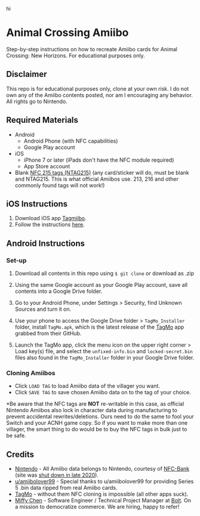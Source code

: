 hi
# Animal Crossing Amiibo

Step-by-step instructions on how to recreate Amiibo cards for Animal Crossing: New Horizons. For educational purposes only.

## Disclaimer

This repo is for educational purposes only, clone at your own risk. I do not own any of the Amiibo contents posted, nor am I encouraging any behavior. All rights go to Nintendo.

## Required Materials

- Android
  - Android Phone (with NFC capabilities)
  - Google Play account
- iOS
  - iPhone 7 or later (iPads don't have the NFC module required)
  - App Store account
- Blank [NFC 215 tags (NTAG215)](https://www.amazon.com/s?k=nfc+215&ref=nb_sb_noss_2) (any card/sticker will do, must be blank and NTAG215. This is what official Amiibos use. 213, 216 and other commonly found tags will not work!)

## iOS Instructions

1. Download iOS app [Tagmiibo](https://apps.apple.com/app/apple-store/id1578966288?pt=122926471&ct=github&mt=8).
2. Follow the instructions [here](https://amiibodoctor.com/2022/01/04/the-complete-guide-to-tagmiibo-for-iphone-amiibo-bin-files/).

## Android Instructions

### Set-up

1. Download all contents in this repo using `$ git clone` or download as .zip

2. Using the same Google account as your Google Play account, save all contents into a Google Drive folder.

3. Go to your Android Phone, under Settings > Security, find Unknown Sources and turn it on.

4. Use your phone to access the Google Drive folder > `TagMo_Installer` folder, install `TagMo.apk`, which is the latest release of the [TagMo](https://github.com/HiddenRamblings/TagMo/releases) app grabbed from their GitHub.

5. Launch the TagMo app, click the menu icon on the upper right corner > Load key(s) file, and select the `unfixed-info.bin` and `locked-secret.bin` files also found in the `TagMo_Installer` folder in your Google Drive folder.

### Cloning Amiibos

- Click `LOAD TAG` to load Amiibo data of the villager you want.
- Click `SAVE TAG` to save chosen Amiibo data on to the tag of your choice.

*Be aware that the NFC tags are **NOT** re-writable in this case, as official Nintendo Amiibos also lock in character data during manufacturing to prevent accidental rewrites/deletions. Ours need to do the same to fool your Switch and your ACNH game copy. So if you want to make more than one villager, the smart thing to do would be to buy the NFC tags in bulk just to be safe.

## Credits

- [Nintendo](https://animal-crossing.com/amiibo/) - All Amiibo data belongs to Nintendo, courtesy of [NFC-Bank](https://nfc-bank.com/bins.php?do=download&downloadid=1355) (site was [shut down in late 2020](https://amiibodoctor.com/2020/12/29/whatever-happened-to-nfc-bank/)).
- [u/amiibolover99](https://www.reddit.com/user/amiibolover99/) - Special thanks to u/amiibolover99 for providing Series 5 .bin data ripped from real Amiibo cards.
- [TagMo](https://github.com/HiddenRamblings/TagMo) - without them NFC cloning is impossible (all other apps suck).
- [Miffy Chen](https://www.linkedin.com/in/miffychen/) - Software Engineer / Technical Project Manager at [Bolt](https://www.bolt.com/).
On a mission to democratize commerce. We are hiring, happy to refer!
